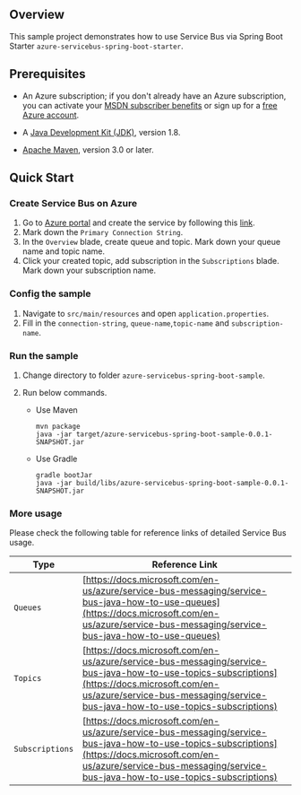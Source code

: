 ## Overview
This sample project demonstrates how to use Service Bus via Spring Boot Starter `azure-servicebus-spring-boot-starter`. 

## Prerequisites

* An Azure subscription; if you don't already have an Azure subscription, you can activate your [MSDN subscriber benefits](https://azure.microsoft.com/en-us/pricing/member-offers/msdn-benefits-details/) or sign up for a [free Azure account](https://azure.microsoft.com/en-us/free/).

* A [Java Development Kit (JDK)](http://www.oracle.com/technetwork/java/javase/downloads/), version 1.8.

* [Apache Maven](http://maven.apache.org/), version 3.0 or later.

## Quick Start

### Create Service Bus on Azure

1. Go to [Azure portal](https://portal.azure.com/) and create the service by following this [link](https://docs.microsoft.com/en-us/azure/service-bus-messaging/service-bus-create-namespace-portal). 
2. Mark down the `Primary Connection String`.
3. In the `Overview` blade, create queue and topic. Mark down your queue name and topic name. 
4. Click your created topic, add subscription in the `Subscriptions` blade. Mark down your subscription name.
                                                                                                                                                                                                  
### Config the sample

1. Navigate to `src/main/resources` and open `application.properties`.
2. Fill in the `connection-string`,  `queue-name`,`topic-name` and `subscription-name`. 

### Run the sample

1. Change directory to folder `azure-servicebus-spring-boot-sample`.
2. Run below commands. 

   - Use Maven 

     ```
     mvn package
     java -jar target/azure-servicebus-spring-boot-sample-0.0.1-SNAPSHOT.jar
     ```

   - Use Gradle 
   
     ```
     gradle bootJar
     java -jar build/libs/azure-servicebus-spring-boot-sample-0.0.1-SNAPSHOT.jar
     ```

### More usage

Please check the following table for reference links of detailed Service Bus usage. 

Type | Reference Link
--- | ---
`Queues` | [https://docs.microsoft.com/en-us/azure/service-bus-messaging/service-bus-java-how-to-use-queues](https://docs.microsoft.com/en-us/azure/service-bus-messaging/service-bus-java-how-to-use-queues)
`Topics` | [https://docs.microsoft.com/en-us/azure/service-bus-messaging/service-bus-java-how-to-use-topics-subscriptions](https://docs.microsoft.com/en-us/azure/service-bus-messaging/service-bus-java-how-to-use-topics-subscriptions)
`Subscriptions` | [https://docs.microsoft.com/en-us/azure/service-bus-messaging/service-bus-java-how-to-use-topics-subscriptions](https://docs.microsoft.com/en-us/azure/service-bus-messaging/service-bus-java-how-to-use-topics-subscriptions)
